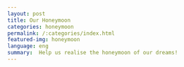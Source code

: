 ```yaml
---
layout: post
title: Our Honeymoon
categories: honeymoon
permalink: /:categories/index.html
featured-img: honeymoon
language: eng
summary:  Help us realise the honeymoon of our dreams!
---
```



